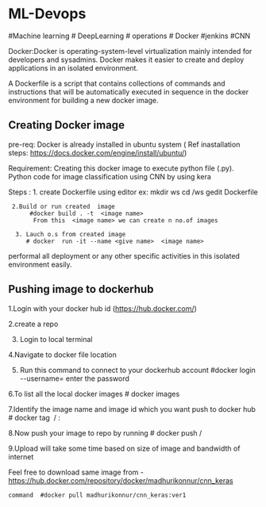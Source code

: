 # ML-Devops
#Machine learning #  DeepLearning # operations # Docker #jenkins #CNN


Docker:Docker is operating-system-level virtualization mainly intended for developers and sysadmins. Docker makes it easier to create and deploy applications in an isolated environment.

A Dockerfile is a script that contains collections of commands and instructions that will be automatically executed in sequence in the docker environment for building a new docker image.


Creating  Docker image
-
pre-req: Docker  is  already  installed in ubuntu system
          ( Ref inastallation steps: https://docs.docker.com/engine/install/ubuntu/)

Requirement: Creating  this  docker image  to  execute  python file (.py). 
             Python code  for  image classification using  CNN by using kera
             
Steps :
      1. create  Dockerfile  using  editor 
          ex: mkdir ws
              cd  /ws
              gedit Dockerfile
              
     2.Build or run created  image
          #docker build . -t  <image name>
           From this  <image name> we can create n no.of images
           
      3. Lauch o.s from created image
         # docker  run -it --name <give name>  <image name>
  
  
  performal all deployment  or any  other specific activities  in this  isolated environment  easily.
  
Pushing image to dockerhub
-
1.Login with  your docker hub id (https://hub.docker.com/)

2.create a repo

3. Login to  local terminal 

4.Navigate to  docker file location 

5. Run this command to connect to your dockerhub account #docker login --username=<ur hub username>  enter the password
          
6.To list all the local docker images  # docker images

7.Identify  the image name and image id which you want push to  docker hub  # docker tag <image id> <your hub username>/ <repo nme>:<commit name>
          
8.Now push your image to repo by running  # docker push <your hub username>/ <repo nme>
          
9.Upload will take  some time  based  on size of  image  and  bandwidth of internet 


Feel free to  download same  image  from  -https://hub.docker.com/repository/docker/madhurikonnur/cnn_keras
    
    command  #docker pull madhurikonnur/cnn_keras:ver1

   

